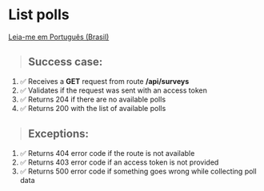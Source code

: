 # List polls

[Leia-me em Português (Brasil)](./surveys-pt_BR.md)

> ## Success case:
1. ✅ Receives a **GET** request from route **/api/surveys**
2. ✅ Validates if the request was sent with an access token
3. ✅ Returns 204 if there are no available polls
4. ✅ Returns 200 with the list of available polls

> ## Exceptions:
1. ✅ Returns 404 error code if the route is not available
2. ✅ Returns 403 error code if an access token is not provided
3. ✅ Returns 500 error code if something goes wrong while collecting poll data